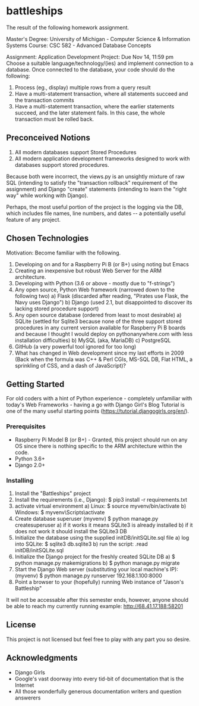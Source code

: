 # battleships

The result of the following homework assignment.

Master's Degree: University of Michigan - Computer Science & Information Systems
Course: CSC 582 - Advanced Database Concepts

Assignment: Application Development Project: Due Nov 14, 11:59 pm
Choose a suitable language/technology/(ies) and implement connection to a database.
Once connected to the database, your code should do the following:
1) Process (eg., display) multiple rows from a query result
2) Have a multi-statement transaction, where all statements succeed and the transaction commits
3) Have a multi-statement transaction, where the earlier statements succeed, and the later statement fails. In this case, the whole transaction must be rolled back.

## Preconceived Notions

1) All modern databases support Stored Procedures
2) All modern application development frameworks designed to work with databases support stored procedures.

Because both were incorrect, the views.py is an unsightly mixture of raw SQL (intending to satisfy the "transaction rollback" requirement of the assignment) and Django "create" statements (intending to learn the "right way" while working with Django).

Perhaps, the most useful portion of the project is the logging via the DB, which includes file names, line numbers, and dates -- a potentially useful feature of any project. 

## Chosen Technologies

Motivation: Become familiar with the following.
1) Developing on and for a Raspberry Pi B (or B+) using noting but Emacs
2) Creating an inexpensive but robust Web Server for the ARM architecture.
3) Developing with Python (3.6 or above - mostly due to "f-strings")
4) Any open source, Python Web framework (narrowed down to the following two)
    a) Flask (discarded after reading, "Pirates use Flask, the Navy uses Django")
    b) Django (used 2.1, but disappointed to discover its lacking stored procedure support)
5) Any open source database (ordered from least to most desirable)
    a) SQLite (settled for Sqlite3 because none of the three support stored procedures in any current version available for Raspberry Pi B boards and because I thought I would deploy on pythonanywhere.com with less installation difficulties)
    b) MySQL (aka, MariaDB)
    c) PostgreSQL
6) GitHub (a very powerful tool ignored for too long)
7) What has changed in Web development since my last efforts in 2009 (Back when the formula was C++ & Perl CGIs, MS-SQL DB, Flat HTML, a sprinkling of CSS, and a dash of JavaScript)?

## Getting Started

For old coders with a hint of Python experience - completely unfamiliar with today's Web Frameworks - having a go with Django Girl's Blog Tutorial is one of the many useful starting points (https://tutorial.djangogirls.org/en/).

### Prerequisites

- Raspberry Pi Model B (or B+) - Granted, this project should run on any OS since there is nothing specific to the ARM architecture within the code. 
- Python 3.6+
- Django 2.0+

### Installing

1) Install the "Battleships" project
2) Install the requirements (i.e., Django): $ pip3 install -r requirements.txt
3) activate virtual environment
    a) Linux: $ source myvenv/bin/activate
	b) Windows: $ myvenv\Scripts\activate
4) Create database superuser
    (myvenv) $ python manage.py createsuperuser
    a) if it works it means SQLite3 is already installed
    b) if it does not work it should install the SQLite3 DB
5) Initialize the database using the supplied initDB/initSQLite.sql file
    a) log into SQLite: $ sqlite3 db.sqlite3
    b) run the script: .read initDB/initSQLite.sql
6) Initialize the Django project for the freshly created SQLite DB
    a) $ python manage.py makemigrations
    b) $ python manage.py migrate
7) Start the Django Web server (substituting your local machine's IP): 
    (myvenv) $ python manage.py runserver 192.168.1.100:8000
8) Point a browser to your (hopefully) running Web instance of "Jason's Battleship"

It will not be accessable after this semester ends, however, anyone should be able to reach my currently running example: http://68.41.17.188:58201

## License

This project is not licensed but feel free to play with any part you so desire.

## Acknowledgments

* Django Girls
* Google's vast doorway into every tid-bit of documentation that is the Internet
* All those wonderfully generous documentation writers and question answerers
